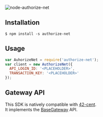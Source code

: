![node-authorize-net](http://www.merchantbottomline.com/images/authorizenet.png)

## Installation

    $ npm install -s authorize-net

## Usage

```javascript
var AuhorizeNet = require('authorize-net');
var client = new AuthorizeNet({
  API_LOGIN_ID: '<PLACEHOLDER>',
  TRANSACTION_KEY: '<PLACEHOLDER>'
});
```

## Gateway API

This SDK is natively compatible with [42-cent](https://github.com/continuous-software/42-cent).  
It implements the [BaseGateway](https://github.com/continuous-software/42-cent-base) API.
